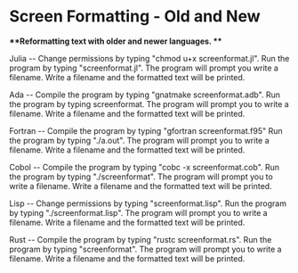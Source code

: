 # Screen Formatting - Old and New
__**Reformatting text with older and newer languages. **__

Julia -- Change permissions by typing "chmod u+x screenformat.jl". Run the program by typing "screenformat.jl".
         The program will prompt you write a filename. Write a filename and the formatted text will be printed.

Ada -- Compile the program by typing "gnatmake screenformat.adb". Run the program by typing screenformat.
       The program will prompt you to write a filename. Write a filename and the formatted text will be printed.

Fortran -- Compile the program by typing "gfortran screenformat.f95" Run the program by typing "./a.out".
           The program will prompt you to write a filename. Write a filename and the formatted text will be printed.

Cobol -- Compile the program by typing "cobc -x screenformat.cob". Run the program by typing "./screenformat".
         The program will prompt you to write a filename. Write a filename and the formatted text will be printed.

Lisp -- Change permissions by typing "screenformat.lisp". Run the program by typing "./screenformat.lisp".
        The program will prompt you to write a filename. Write a filename and the formatted text will be printed.
        
Rust -- Compile the program by typing "rustc screenformat.rs". Run the program by typing "screenformat".
        The program will prompt you to write a filename. Write a filename and the formatted text will be printed.


